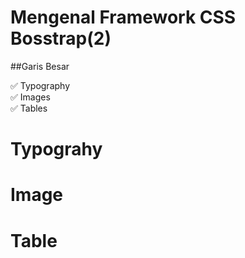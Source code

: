 # Mengenal Framework CSS Bosstrap(2)

##Garis Besar 

✅ Typography <br>
✅ Images <br>
✅ Tables <br>

# Typograhy 
# Image 
# Table 
